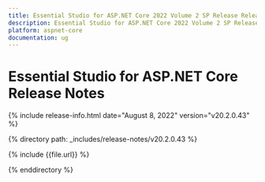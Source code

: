 ```yaml
---
title: Essential Studio for ASP.NET Core 2022 Volume 2 SP Release Release Notes  
description: Essential Studio for ASP.NET Core 2022 Volume 2 SP Release Release Notes  
platform: aspnet-core
documentation: ug
---
```


# Essential Studio for ASP.NET Core  Release Notes  

{% include release-info.html date="August 8, 2022"  version="v20.2.0.43" %} 

{% directory path: _includes/release-notes/v20.2.0.43 %}

{% include {{file.url}} %}

{% enddirectory %}